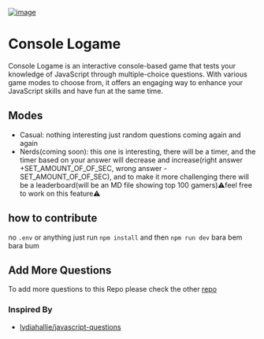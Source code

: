 [![image](https://user-images.githubusercontent.com/55833403/234310259-589831f2-9721-482d-8773-02f24f65076f.png)
](https://console-dot-logame.vercel.app/)

# Console Logame
 Console Logame is an interactive console-based game that tests your knowledge of JavaScript through multiple-choice questions. With various game modes to choose from, it offers an engaging way to enhance your JavaScript skills and have fun at the same time.

## Modes

 - Casual: 
      nothing interesting just random questions coming again and again 
 - Nerds(coming soon): 
      this one is interesting, there will be a timer, and the timer based on your answer will decrease and increase(right answer +SET_AMOUNT_OF_OF_SEC, wrong answer -SET_AMOUNT_OF_OF_SEC), and to make it more challenging there will be a leaderboard(will be an MD file showing top 100 gamers)⚠️feel free to work on this feature⚠️
      
## how to contribute
no `.env` or anything just run `npm install` and then `npm run dev` bara bem bara bum
## Add More Questions
To add more questions to this Repo please check the other [repo](https://github.com/AhmadSaman/console-dot-log-questions) 

### Inspired By 
- [lydiahallie/javascript-questions](https://github.com/lydiahallie/javascript-questions)
